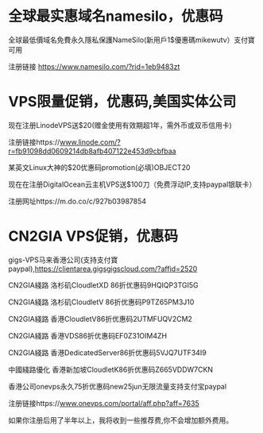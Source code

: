 # 全球最实惠域名namesilo，优惠码

全球最低價域名免費永久隱私保護NameSilo(新用戶1$優惠碼mikewutv）支付寶可用 

注册链接 https://www.namesilo.com/?rid=1eb9483zt

# VPS限量促销，优惠码,美国实体公司

现在注册LinodeVPS送$20(赠金使用有效期超1年，需外币或双币信用卡)

注册链接https://www.linode.com/?r=fb91098dd0609214db8afb407122e453d9cbfbaa

某英文Linux大神的$20优惠码promotion(必填)OBJECT20

现在在注册DigitalOcean云主机VPS送$100刀（免费浮动IP,支持paypal银联卡）

注册网址https://m.do.co/c/927b03987854

# CN2GIA VPS促销，优惠码
gigs-VPS马来香港公司(支持支付寶paypal),https://clientarea.gigsgigscloud.com/?affid=2520

CN2GIA綫路 洛杉矶CloudletXD 86折优惠码9HQIQP3TGI5G

CN2GIA綫路  洛杉矶CloudletV 86折优惠码P9TZ65PM3J10                                       

CN2GIA綫路  香港CloudletV86折优惠码2UTMFUQV2CM2

CN2GIA綫路    香港VDS86折优惠码EF0Z31OIM4ZH

CN2GIA綫路     香港DedicatedServer86折优惠码5VJQ7UTF34I9

中國綫路優化   香港新加坡CloudletK86折优惠码Z665VDDW7CKN

香港公司onevps永久75折优惠码new25jun无限流量支持支付宝paypal

注册链接https://www.onevps.com/portal/aff.php?aff=7635

如果你注册后用了半年以上，我将收到一些推荐费,你不会增加额外费用。
